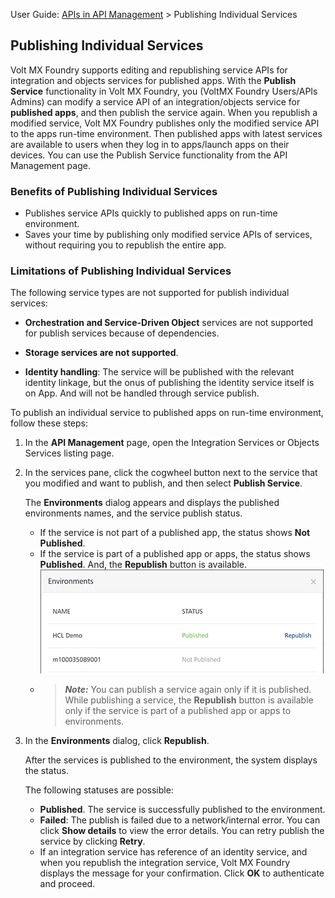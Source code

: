                               

User Guide: [APIs in API Management](API_Management.md) > Publishing Individual Services

Publishing Individual Services
------------------------------

Volt MX  Foundry supports editing and republishing service APIs for integration and objects services for published apps. With the **Publish Service** functionality in Volt MX Foundry, you (VoltMX Foundry Users/APIs Admins) can modify a service API of an integration/objects service for **published apps**, and then publish the service again. When you republish a modified service, Volt MX Foundry publishes only the modified service API to the apps run-time environment. Then published apps with latest services are available to users when they log in to apps/launch apps on their devices. You can use the Publish Service functionality from the API Management page.

### Benefits of Publishing Individual Services

*   Publishes service APIs quickly to published apps on run-time environment.
*   Saves your time by publishing only modified service APIs of services, without requiring you to republish the entire app.

### Limitations of Publishing Individual Services

The following service types are not supported for publish individual services:

*   **Orchestration and Service-Driven Object** services are not supported for publish services because of dependencies.
*   **Storage services are not supported**.  
    
*   **Identity handling**: The service will be published with the relevant identity linkage, but the onus of publishing the identity service itself is on App. And will not be handled through service publish.

To publish an individual service to published apps on run-time environment, follow these steps:

1.  In the **API Management** page, open the Integration Services or Objects Services listing page.
2.  In the services pane, click the cogwheel button next to the service that you modified and want to publish, and then select **Publish Service**.
    
    The **Environments** dialog appears and displays the published environments names, and the service publish status.
    
    *   If the service is not part of a published app, the status shows **Not Published**.
    *   If the service is part of a published app or apps, the status shows **Published**. And, the **Republish** button is available.![](Resources/Images/RepublishService.png)
    *   > **_Note:_** You can publish a service again only if it is published.  
        While publishing a service, the **Republish** button is available only if the service is part of a published app or apps to environments.
        
3.  In the **Environments** dialog, click **Republish**.
    
    After the services is published to the environment, the system displays the status.
    
    The following statuses are possible:
    
    *   **Published**. The service is successfully published to the environment.
    *   **Failed**: The publish is failed due to a network/internal error. You can click **Show details** to view the error details. You can retry publish the service by clicking **Retry**.
    *   If an integration service has reference of an identity service, and when you republish the integration service, Volt MX Foundry displays the message for your confirmation. Click **OK** to authenticate and proceed.
